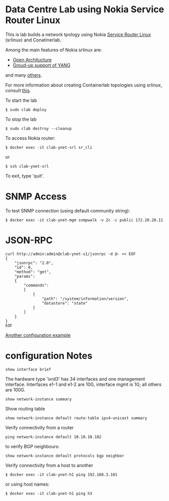 # Data Centre Lab using Nokia Service Router Linux

This is lab builds a network tpology using Nokia [Service Router Linux](https://www.nokia.com/networks/ip-networks/service-router-linux-NOS/) (srlinux) and Conatinerlab.

Among the main features of Nokia srlinux are:

- [Open Architucture](https://documentation.nokia.com/srlinux/SR_Linux_HTML_R21-11/Configuration_Basics_Guide/configb-apps.html)
- [Groud-up support of YANG](https://learn.srlinux.dev/programmability/)

and many [others](https://learn.srlinux.dev/).

For more information about creating Containerlab topologies using srlinux, consult [this](https://containerlab.dev/manual/kinds/srl/#__tabbed_1_5).

To start the lab

```
$ sudo clab deploy
```

To stop the lab

```
$ sudo clab destroy --cleanup
```



To access Nokia router:

```
$ docker exec -it clab-ynet-srl sr_cli
```

or

```
$ ssh clab-ynet-srl
```

To exit, type 'quit'.


# SNMP Access

To test SNMP connection (using default community string):

```
$ docker exec -it clab-ynet-mgm snmpwalk -v 2c -c public 172.20.20.11
```

# JSON-RPC

```
curl http://admin:admin@clab-ynet-s1/jsonrpc -d @- << EOF
{
    "jsonrpc": "2.0",
    "id": 0,
    "method": "get",
    "params":
    {
        "commands":
        [
            {
                "path": "/system/information/version",
                "datastore": "state"
            }
        ]
    }
}
EOF
```


[Another configuration example](https://networkcloudandeverything.com/configuring-srlinux-nodes-in-a-3-tier-data-center/)


# configuration Notes

```
show interface brief
```

The hardware type 'ixrd3' has 34 interfaces and one management interface.
Interfaces e1-1 and e1-2 are 10G, interface mgmt is 1G; all others are 100G.

```
show network-instance summary
```

Show routing table

```
show network-instance default route-table ipv4-unicast summary
```

Verify connectivity from a router

```
ping network-instance default 10.10.10.102 
```


to verify BGP neighbours:

```
show network-instance default protocols bgp neighbor 
```

Verify connectivity from a host to another

```
$ docker exec -it clab-ynet-h1 ping 192.168.3.101
```

or using host names:

```
$ docker exec -it clab-ynet-h1 ping h3 
```

